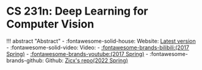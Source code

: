 # CS 231n: Deep Learning for Computer Vision

!!! abstract "Abstract"
    - :fontawesome-solid-house: Website: [Latest version](http://cs231n.stanford.edu/index.html)
    - :fontawesome-solid-video: Video:
        - [:fontawesome-brands-bilibili:(2017 Spring)](https://www.bilibili.com/video/BV1nJ411z7fe/?spm_id_from=333.337.search-card.all.click&vd_source=1ea447fa8899c06a57b9296c131b092c)
        - [:fontawesome-brands-youtube:(2017 Spring)](https://www.youtube.com/watch?v=vT1JzLTH4G4&list=PLC1qU-LWwrF64f4QKQT-Vg5Wr4qEE1Zxk)
    - :fontawesome-brands-github: Github: [Zicx's repo(2022 Spring)](https://github.com/Xuer04/CS231n)
